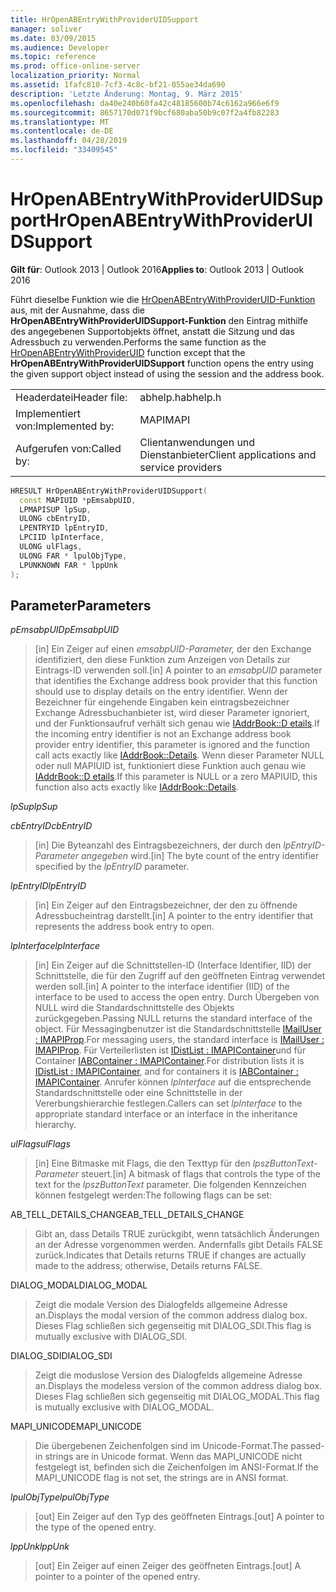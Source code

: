```yaml
---
title: HrOpenABEntryWithProviderUIDSupport
manager: soliver
ms.date: 03/09/2015
ms.audience: Developer
ms.topic: reference
ms.prod: office-online-server
localization_priority: Normal
ms.assetid: 1fafc810-7cf3-4c8c-bf21-055ae34da690
description: 'Letzte Änderung: Montag, 9. März 2015'
ms.openlocfilehash: da40e240b60fa42c48185600b74c6162a966e6f9
ms.sourcegitcommit: 8657170d071f9bcf680aba50b9c07f2a4fb82283
ms.translationtype: MT
ms.contentlocale: de-DE
ms.lasthandoff: 04/28/2019
ms.locfileid: "33409545"
---
```

# <a name="hropenabentrywithprovideruidsupport"></a><span data-ttu-id="8d709-103">HrOpenABEntryWithProviderUIDSupport</span><span class="sxs-lookup"><span data-stu-id="8d709-103">HrOpenABEntryWithProviderUIDSupport</span></span>

  
  
<span data-ttu-id="8d709-104">**Gilt für**: Outlook 2013 | Outlook 2016</span><span class="sxs-lookup"><span data-stu-id="8d709-104">**Applies to**: Outlook 2013 | Outlook 2016</span></span> 
  
<span data-ttu-id="8d709-105">Führt dieselbe Funktion wie die [HrOpenABEntryWithProviderUID-Funktion](hropenabentrywithprovideruid.md) aus, mit der Ausnahme, dass die **HrOpenABEntryWithProviderUIDSupport-Funktion** den Eintrag mithilfe des angegebenen Supportobjekts öffnet, anstatt die Sitzung und das Adressbuch zu verwenden.</span><span class="sxs-lookup"><span data-stu-id="8d709-105">Performs the same function as the [HrOpenABEntryWithProviderUID](hropenabentrywithprovideruid.md) function except that the **HrOpenABEntryWithProviderUIDSupport** function opens the entry using the given support object instead of using the session and the address book.</span></span> 
  
|||
|:-----|:-----|
|<span data-ttu-id="8d709-106">Headerdatei</span><span class="sxs-lookup"><span data-stu-id="8d709-106">Header file:</span></span>  <br/> |<span data-ttu-id="8d709-107">abhelp.h</span><span class="sxs-lookup"><span data-stu-id="8d709-107">abhelp.h</span></span>  <br/> |
|<span data-ttu-id="8d709-108">Implementiert von:</span><span class="sxs-lookup"><span data-stu-id="8d709-108">Implemented by:</span></span>  <br/> |<span data-ttu-id="8d709-109">MAPI</span><span class="sxs-lookup"><span data-stu-id="8d709-109">MAPI</span></span>  <br/> |
|<span data-ttu-id="8d709-110">Aufgerufen von:</span><span class="sxs-lookup"><span data-stu-id="8d709-110">Called by:</span></span>  <br/> |<span data-ttu-id="8d709-111">Clientanwendungen und Dienstanbieter</span><span class="sxs-lookup"><span data-stu-id="8d709-111">Client applications and service providers</span></span>  <br/> |
   
```cpp
HRESULT HrOpenABEntryWithProviderUIDSupport(
  const MAPIUID *pEmsabpUID,
  LPMAPISUP lpSup,
  ULONG cbEntryID,
  LPENTRYID lpEntryID,
  LPCIID lpInterface,
  ULONG ulFlags,
  ULONG FAR * lpulObjType,
  LPUNKNOWN FAR * lppUnk
);
```

## <a name="parameters"></a><span data-ttu-id="8d709-112">Parameter</span><span class="sxs-lookup"><span data-stu-id="8d709-112">Parameters</span></span>

 <span data-ttu-id="8d709-113">_pEmsabpUID_</span><span class="sxs-lookup"><span data-stu-id="8d709-113">_pEmsabpUID_</span></span>
  
> <span data-ttu-id="8d709-114">[in] Ein Zeiger auf einen _emsabpUID-Parameter,_ der den Exchange identifiziert, den diese Funktion zum Anzeigen von Details zur Eintrags-ID verwenden soll.</span><span class="sxs-lookup"><span data-stu-id="8d709-114">[in] A pointer to an  _emsabpUID_ parameter that identifies the Exchange address book provider that this function should use to display details on the entry identifier.</span></span> <span data-ttu-id="8d709-115">Wenn der Bezeichner für eingehende Eingaben kein eintragsbezeichner Exchange Adressbuchanbieter ist, wird dieser Parameter ignoriert, und der Funktionsaufruf verhält sich genau wie [IAddrBook::D etails](iaddrbook-details.md).</span><span class="sxs-lookup"><span data-stu-id="8d709-115">If the incoming entry identifier is not an Exchange address book provider entry identifier, this parameter is ignored and the function call acts exactly like [IAddrBook::Details](iaddrbook-details.md).</span></span> <span data-ttu-id="8d709-116">Wenn dieser Parameter NULL oder null MAPIUID ist, funktioniert diese Funktion auch genau wie [IAddrBook::D etails](iaddrbook-details.md).</span><span class="sxs-lookup"><span data-stu-id="8d709-116">If this parameter is NULL or a zero MAPIUID, this function also acts exactly like [IAddrBook::Details](iaddrbook-details.md).</span></span>
    
 <span data-ttu-id="8d709-117">_lpSup_</span><span class="sxs-lookup"><span data-stu-id="8d709-117">_lpSup_</span></span>
  
> 
    
 <span data-ttu-id="8d709-118">_cbEntryID_</span><span class="sxs-lookup"><span data-stu-id="8d709-118">_cbEntryID_</span></span>
  
> <span data-ttu-id="8d709-119">[in] Die Byteanzahl des Eintragsbezeichners, der durch den  _lpEntryID-Parameter angegeben_ wird.</span><span class="sxs-lookup"><span data-stu-id="8d709-119">[in] The byte count of the entry identifier specified by the  _lpEntryID_ parameter.</span></span> 
    
 <span data-ttu-id="8d709-120">_lpEntryID_</span><span class="sxs-lookup"><span data-stu-id="8d709-120">_lpEntryID_</span></span>
  
> <span data-ttu-id="8d709-121">[in] Ein Zeiger auf den Eintragsbezeichner, der den zu öffnende Adressbucheintrag darstellt.</span><span class="sxs-lookup"><span data-stu-id="8d709-121">[in] A pointer to the entry identifier that represents the address book entry to open.</span></span>
    
 <span data-ttu-id="8d709-122">_lpInterface_</span><span class="sxs-lookup"><span data-stu-id="8d709-122">_lpInterface_</span></span>
  
> <span data-ttu-id="8d709-123">[in] Ein Zeiger auf die Schnittstellen-ID (Interface Identifier, IID) der Schnittstelle, die für den Zugriff auf den geöffneten Eintrag verwendet werden soll.</span><span class="sxs-lookup"><span data-stu-id="8d709-123">[in] A pointer to the interface identifier (IID) of the interface to be used to access the open entry.</span></span> <span data-ttu-id="8d709-124">Durch Übergeben von NULL wird die Standardschnittstelle des Objekts zurückgegeben.</span><span class="sxs-lookup"><span data-stu-id="8d709-124">Passing NULL returns the standard interface of the object.</span></span> <span data-ttu-id="8d709-125">Für Messagingbenutzer ist die Standardschnittstelle [IMailUser : IMAPIProp](imailuserimapiprop.md).</span><span class="sxs-lookup"><span data-stu-id="8d709-125">For messaging users, the standard interface is [IMailUser : IMAPIProp](imailuserimapiprop.md).</span></span> <span data-ttu-id="8d709-126">Für Verteilerlisten ist [IDistList : IMAPIContainer](idistlistimapicontainer.md)und für Container [IABContainer : IMAPIContainer](iabcontainerimapicontainer.md).</span><span class="sxs-lookup"><span data-stu-id="8d709-126">For distribution lists it is [IDistList : IMAPIContainer](idistlistimapicontainer.md), and for containers it is [IABContainer : IMAPIContainer](iabcontainerimapicontainer.md).</span></span> <span data-ttu-id="8d709-127">Anrufer können  _lpInterface_ auf die entsprechende Standardschnittstelle oder eine Schnittstelle in der Vererbungshierarchie festlegen.</span><span class="sxs-lookup"><span data-stu-id="8d709-127">Callers can set  _lpInterface_ to the appropriate standard interface or an interface in the inheritance hierarchy.</span></span> 
    
 <span data-ttu-id="8d709-128">_ulFlags_</span><span class="sxs-lookup"><span data-stu-id="8d709-128">_ulFlags_</span></span>
  
> <span data-ttu-id="8d709-129">[in] Eine Bitmaske mit Flags, die den Texttyp für den  _lpszButtonText-Parameter_ steuert.</span><span class="sxs-lookup"><span data-stu-id="8d709-129">[in] A bitmask of flags that controls the type of the text for the  _lpszButtonText_ parameter.</span></span> <span data-ttu-id="8d709-130">Die folgenden Kennzeichen können festgelegt werden:</span><span class="sxs-lookup"><span data-stu-id="8d709-130">The following flags can be set:</span></span> 
    
<span data-ttu-id="8d709-131">AB_TELL_DETAILS_CHANGE</span><span class="sxs-lookup"><span data-stu-id="8d709-131">AB_TELL_DETAILS_CHANGE</span></span>
  
> <span data-ttu-id="8d709-132">Gibt an, dass Details TRUE zurückgibt, wenn tatsächlich Änderungen an der Adresse vorgenommen werden. Andernfalls gibt Details FALSE zurück.</span><span class="sxs-lookup"><span data-stu-id="8d709-132">Indicates that Details returns TRUE if changes are actually made to the address; otherwise, Details returns FALSE.</span></span>
    
<span data-ttu-id="8d709-133">DIALOG_MODAL</span><span class="sxs-lookup"><span data-stu-id="8d709-133">DIALOG_MODAL</span></span>
  
> <span data-ttu-id="8d709-134">Zeigt die modale Version des Dialogfelds allgemeine Adresse an.</span><span class="sxs-lookup"><span data-stu-id="8d709-134">Displays the modal version of the common address dialog box.</span></span> <span data-ttu-id="8d709-135">Dieses Flag schließen sich gegenseitig mit DIALOG_SDI.</span><span class="sxs-lookup"><span data-stu-id="8d709-135">This flag is mutually exclusive with DIALOG_SDI.</span></span>
    
<span data-ttu-id="8d709-136">DIALOG_SDI</span><span class="sxs-lookup"><span data-stu-id="8d709-136">DIALOG_SDI</span></span>
  
> <span data-ttu-id="8d709-137">Zeigt die moduslose Version des Dialogfelds allgemeine Adresse an.</span><span class="sxs-lookup"><span data-stu-id="8d709-137">Displays the modeless version of the common address dialog box.</span></span> <span data-ttu-id="8d709-138">Dieses Flag schließen sich gegenseitig mit DIALOG_MODAL.</span><span class="sxs-lookup"><span data-stu-id="8d709-138">This flag is mutually exclusive with DIALOG_MODAL.</span></span>
    
<span data-ttu-id="8d709-139">MAPI_UNICODE</span><span class="sxs-lookup"><span data-stu-id="8d709-139">MAPI_UNICODE</span></span>
  
> <span data-ttu-id="8d709-140">Die übergebenen Zeichenfolgen sind im Unicode-Format.</span><span class="sxs-lookup"><span data-stu-id="8d709-140">The passed-in strings are in Unicode format.</span></span> <span data-ttu-id="8d709-141">Wenn das MAPI_UNICODE nicht festgelegt ist, befinden sich die Zeichenfolgen im ANSI-Format.</span><span class="sxs-lookup"><span data-stu-id="8d709-141">If the MAPI_UNICODE flag is not set, the strings are in ANSI format.</span></span>
    
 <span data-ttu-id="8d709-142">_lpulObjType_</span><span class="sxs-lookup"><span data-stu-id="8d709-142">_lpulObjType_</span></span>
  
> <span data-ttu-id="8d709-143">[out] Ein Zeiger auf den Typ des geöffneten Eintrags.</span><span class="sxs-lookup"><span data-stu-id="8d709-143">[out] A pointer to the type of the opened entry.</span></span>
    
 <span data-ttu-id="8d709-144">_lppUnk_</span><span class="sxs-lookup"><span data-stu-id="8d709-144">_lppUnk_</span></span>
  
> <span data-ttu-id="8d709-145">[out] Ein Zeiger auf einen Zeiger des geöffneten Eintrags.</span><span class="sxs-lookup"><span data-stu-id="8d709-145">[out] A pointer to a pointer of the opened entry.</span></span>
    

